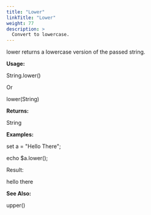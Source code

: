 ```yaml
---
title: "Lower"
linkTitle: "Lower"
weight: 77
description: >
  Convert to lowercase. 
---
```


lower returns a lowercase version of the passed string.

**Usage:**

String.lower()

Or

lower(String)

**Returns:**

String

**Examples:**

set a = "Hello There";

echo $a.lower();

Result:

hello there

**See Also:**

upper()
